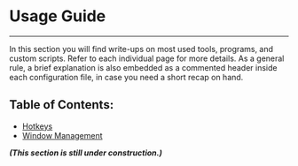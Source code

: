 # Usage Guide
---

In this section you will find write-ups on most used tools, programs, and custom scripts.
Refer to each individual page for more details.
As a general rule, a brief explanation is also embedded as a commented header inside each configuration file, in case
you need a short recap on hand.

## Table of Contents:

* [Hotkeys](/features/Hotkeys)
* [Window Management](/features/WindowManagement)

***(This section is still under construction.)***
